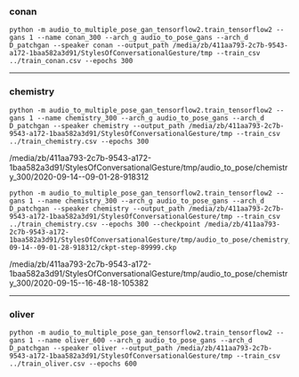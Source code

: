 
### conan

```
python -m audio_to_multiple_pose_gan_tensorflow2.train_tensorflow2 --gans 1 --name conan_300 --arch_g audio_to_pose_gans --arch_d D_patchgan --speaker conan --output_path /media/zb/411aa793-2c7b-9543-a172-1baa582a3d91/StylesOfConversationalGesture/tmp --train_csv ../train_conan.csv --epochs 300
```

---

### chemistry

```
python -m audio_to_multiple_pose_gan_tensorflow2.train_tensorflow2 --gans 1 --name chemistry_300 --arch_g audio_to_pose_gans --arch_d D_patchgan --speaker chemistry --output_path /media/zb/411aa793-2c7b-9543-a172-1baa582a3d91/StylesOfConversationalGesture/tmp --train_csv ../train_chemistry.csv --epochs 300
```
/media/zb/411aa793-2c7b-9543-a172-1baa582a3d91/StylesOfConversationalGesture/tmp/audio_to_pose/chemistry_300/2020-09-14--09-01-28-918312



```
python -m audio_to_multiple_pose_gan_tensorflow2.train_tensorflow2 --gans 1 --name chemistry_300 --arch_g audio_to_pose_gans --arch_d D_patchgan --speaker chemistry --output_path /media/zb/411aa793-2c7b-9543-a172-1baa582a3d91/StylesOfConversationalGesture/tmp --train_csv ../train_chemistry.csv --epochs 300 --checkpoint /media/zb/411aa793-2c7b-9543-a172-1baa582a3d91/StylesOfConversationalGesture/tmp/audio_to_pose/chemistry_300/2020-09-14--09-01-28-918312/ckpt-step-89999.ckp
```
/media/zb/411aa793-2c7b-9543-a172-1baa582a3d91/StylesOfConversationalGesture/tmp/audio_to_pose/chemistry_300/2020-09-15--16-48-18-105382

---

### oliver

```
python -m audio_to_multiple_pose_gan_tensorflow2.train_tensorflow2 --gans 1 --name oliver_600 --arch_g audio_to_pose_gans --arch_d D_patchgan --speaker oliver --output_path /media/zb/411aa793-2c7b-9543-a172-1baa582a3d91/StylesOfConversationalGesture/tmp --train_csv ../train_oliver.csv --epochs 600
```